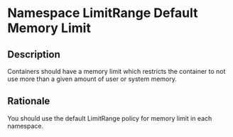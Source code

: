 # Namespace LimitRange Default Memory Limit

## Description

Containers should have a memory limit which restricts the container to not use more than a given amount of user or system memory.

## Rationale

You should use the default LimitRange policy for memory limit in each namespace.
